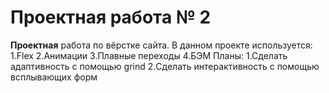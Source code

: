 # Проектная работа № 2
**Проектная** работа по вёрстке сайта. В данном проекте используется:
1.Flex
2.Анимации
3.Плавные переходы
4.БЭМ
Планы:
1.Сделать адаптивность с помощью grind
2.Сделать интерактивность с помощью всплывающих форм
